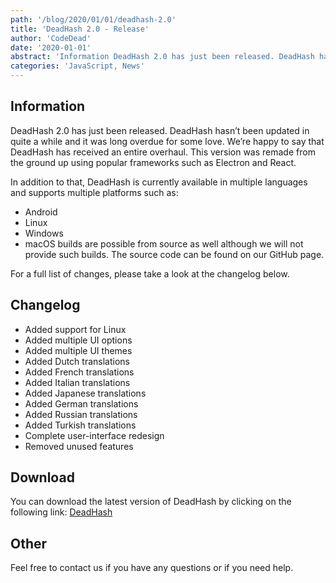 ```yaml
---
path: '/blog/2020/01/01/deadhash-2.0'
title: 'DeadHash 2.0 - Release'
author: 'CodeDead'
date: '2020-01-01'
abstract: 'Information DeadHash 2.0 has just been released. DeadHash hasn’t been updated in quite a while and it was long overdue for some love. We’re happy to say that DeadHash has received an entire overhaul. This version was remade from the ground up using popular...'
categories: 'JavaScript, News'
---
```


## Information

DeadHash 2.0 has just been released. DeadHash hasn’t been updated in quite a while and it was long overdue for some love. We’re happy to say that DeadHash has received an entire overhaul. This version was remade from the ground up using popular frameworks such as Electron and React.

In addition to that, DeadHash is currently available in multiple languages and supports multiple platforms such as:

- Android
- Linux
- Windows
- macOS builds are possible from source as well although we will not provide such builds. The source code can be found on our GitHub page.

For a full list of changes, please take a look at the changelog below.

## Changelog

- Added support for Linux
- Added multiple UI options
- Added multiple UI themes
- Added Dutch translations
- Added French translations
- Added Italian translations
- Added Japanese translations
- Added German translations
- Added Russian translations
- Added Turkish translations
- Complete user-interface redesign
- Removed unused features

## Download

You can download the latest version of DeadHash by clicking on the following link:
<a href="/software/DeadHash">DeadHash</a>

## Other

Feel free to contact us if you have any questions or if you need help.
